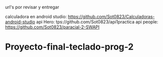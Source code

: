 url's por revisar y entregar 

calculadora en android studio: https://github.com/Sot0823/Calculadoras-android-studio
api Hero: tps://github.com/Sot0823/api1practica
api people: https://github.com/Sot0823/paracial-2-SWAPI



# Proyecto-final-teclado-prog-2
